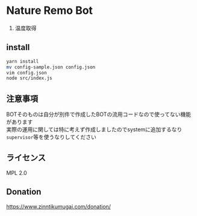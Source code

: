 # Nature Remo Bot
1. 温度取得

## install
```bash
yarn install
mv config-sample.json config.json
vim config.json
node src/index.js
```

## 注意事項
BOTそのものは自分が別件で作成したBOTの流用コードなので使ってない機能があります  
実際の運用に関しては特に考えず作成しましたのでsystemに追加するなり`supervisor`等を使うなりしてください

## ライセンス
MPL 2.0

## Donation
https://www.zinntikumugai.com/donation/
